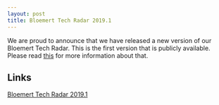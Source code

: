```yaml
---
layout: post
title: Bloemert Tech Radar 2019.1
---
```


We are proud to announce that we have released a new version of our Bloemert Tech Radar. This is the first version that is publicly available. Please read [this](./2019-02-01-Tech-Radar.md) for more information about that.

## Links

[Bloemert Tech Radar 2019.1](https://radar.bloemert.com)
